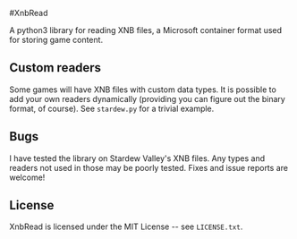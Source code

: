 #XnbRead

A python3 library for reading XNB files, a Microsoft container format used for
storing game content.

## Custom readers

Some games will have XNB files with custom data types. It is possible to add
your own readers dynamically (providing you can figure out the binary format,
of course). See `stardew.py` for a trivial example.

## Bugs

I have tested the library on Stardew Valley's XNB files. Any types and readers
not used in those may be poorly tested. Fixes and issue reports are welcome!

## License

XnbRead is licensed under the MIT License -- see `LICENSE.txt`.
